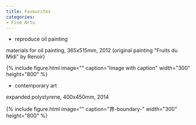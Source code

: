 ```yaml
---
title: Favourites
categories:
- Fine Arts
---
```


<!-- more -->

* reproduce oil painting

materials for oil painting, 365x515mm, 2012 (original painting "Fruits du Midi" by Renoir)

{% include figure.html image="" caption="Image with caption" width="300" height="800" %}


* contemporary art

expanded polystyrene, 400x450mm, 2014

{% include figure.html image="" caption="界-boundary-" width="300" height="800" %}



